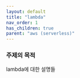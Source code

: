 ```yaml
---
layout: default
title: "lambda"
nav_order: 1
has_children: true
parent: "aws (serverless)"
---
```


### 주제의 목적

lambda에 대한 설명들